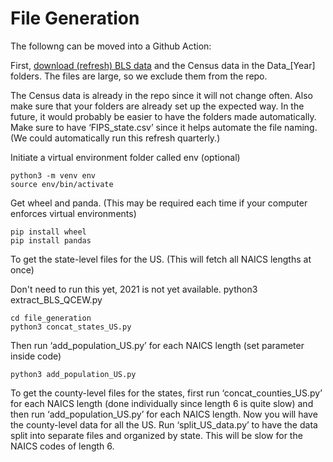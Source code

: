 # File Generation

The followng can be moved into a Github Action:

First, [download (refresh) BLS data](https://www.bls.gov/cew/downloadable-data-files.htm) and the Census data in the Data_[Year] folders. The <!-- BLS -->files are large, so we exclude them from the repo.


The Census data is already in the repo since it will not change often. Also make sure that your folders are already set up the expected way. In the future, it would probably be easier to have the folders made automatically. Make sure to have ‘FIPS_state.csv’ since it helps automate the file naming. (We could automatically run this refresh quarterly.)


Initiate a virtual environment folder called env (optional)

	python3 -m venv env
	source env/bin/activate

Get wheel and panda. (This may be required each time if your computer enforces virtual environments)  

	pip install wheel
	pip install pandas

To get the state-level files for the US. (This will fetch all NAICS lengths at once)

Don't need to run this yet, 2021 is not yet available.
	python3 extract_BLS_QCEW.py

	cd file_generation
	python3 concat_states_US.py

Then run ‘add_population_US.py’ for each NAICS length (set parameter inside code)

	python3 add_population_US.py

To get the county-level files for the states, first run ‘concat_counties_US.py’ for each NAICS length (done individually since length 6 is quite slow) and then run ‘add_population_US.py’ for each NAICS length. Now you will have the county-level data for all the US. Run ‘split_US_data.py’ to have the data split into separate files and organized by state. This will be slow for the NAICS codes of length 6.<!--John is working on optimization tricks to improve the running time.-->  

